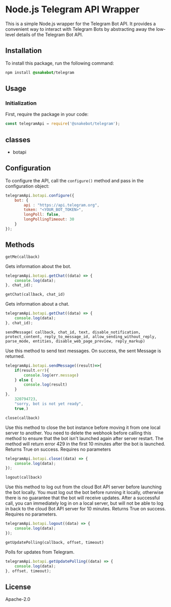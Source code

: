 # Node.js Telegram API Wrapper
This is a simple Node.js wrapper for the Telegram Bot API. It provides a convenient way to interact with Telegram Bots by abstracting away the low-level details of the Telegram Bot API.

## Installation
To install this package, run the following command:

```css
npm install @snakebot/telegram
```

## Usage

### Initialization
First, require the package in your code:
```javascript
const telegramApi = require('@snakebot/telegram');
```

## classes
* botapi

## Configuration
To configure the API, call the `configure()` method and pass in the configuration object:

```javascript
telegramApi.botapi.configure({
    bot: {
        api : "https://api.telegram.org",
        token: "<YOUR_BOT_TOKEN>",
        longPoll: false,
        longPollingTimeout: 30
    }
});
```

## Methods
`getMe(callback)`

Gets information about the bot.

```javascript
telegramApi.botapi.getChat((data) => {
    console.log(data);
}, chat_id);
```

`getChat(callback, chat_id)`

Gets information about a chat.
```javascript
telegramApi.botapi.getChat((data) => {
    console.log(data);
}, chat_id);
```

`sendMessage(
    callback,
    chat_id,
    text,
    disable_notification,
    protect_content,
    reply_to_message_id,
    allow_sending_without_reply,
    parse_mode,
    entities,
    disable_web_page_preview,
    reply_markup)`

Use this method to send text messages. On success, the sent Message is returned.

```javascript
telegramApi.botapi.sendMessage((result)=>{
    if(result.err){
        console.log(err.message)
    } else {
        console.log(result)
    }
}, 
    320794723, 
    "sorry, bot is not yet ready",
    true,)
```

`close(callback)`

Use this method to close the bot instance before moving it from one local server to another. You need to delete the webhook before calling this method to ensure that the bot isn't launched again after server restart. The method will return error 429 in the first 10 minutes after the bot is launched. Returns True on success. Requires no parameters

```javascript
telegramApi.botapi.close((data) => {
    console.log(data);
});
```

`logout(callback)`

Use this method to log out from the cloud Bot API server before launching the bot locally. You must log out the bot before running it locally, otherwise there is no guarantee that the bot will receive updates. After a successful call, you can immediately log in on a local server, but will not be able to log in back to the cloud Bot API server for 10 minutes. Returns True on success. Requires no parameters.

```javascript
telegramApi.botapi.logout((data) => {
    console.log(data);
});
```

`getUpdatePolling(callback, offset, timeout)`

Polls for updates from Telegram.

```javascript
telegramApi.botapi.getUpdatePolling((data) => {
    console.log(data);
}, offset, timeout);
```

## License
Apache-2.0
